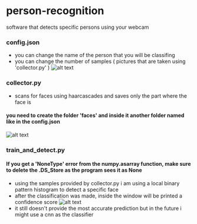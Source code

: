# person-recognition
software that detects specific persons using your webcam
### config.json
- you can change the name of the person that you will be classifing
- you can change the number of samples ( pictures that are taken using 'collector.py' )
![alt text](https://i.imgur.com/plzNorq.jpg)
### collector.py
- scans for faces using haarcascades and saves only the part where the face is
#### you need to create the folder 'faces' and inside it another folder named like in the config.json
![alt text](https://i.imgur.com/AjJgH0c.jpg)
### train_and_detect.py
#### If you get a 'NoneType' error from the numpy.asarray function, make sure to delete the .DS_Store as the program sees it as None
- using the samples provided by collector.py i am using a local binary pattern histogram to detect a specific face
- after the classification was made, inside the window will be printed a confidence score
![alt text](https://i.imgur.com/N9mgKVT.jpg)
- it still doesn't provide the most accurate prediction but in the future i might use a cnn as the classifier
